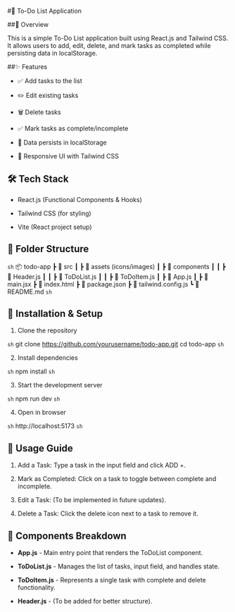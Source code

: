 #📌 To-Do List Application

##🚀 Overview

This is a simple To-Do List application built using React.js and Tailwind CSS. It allows users to add, edit, delete, and mark tasks as completed while persisting data in localStorage.

##✨ Features

- ✅ Add tasks to the list

- ✏️ Edit existing tasks

- 🗑️ Delete tasks

- ✅ Mark tasks as complete/incomplete

- 💾 Data persists in localStorage

- 🎨 Responsive UI with Tailwind CSS

## 🛠️ Tech Stack

- React.js (Functional Components & Hooks)

- Tailwind CSS (for styling)

- Vite (React project setup)

## 📂 Folder Structure

`sh`
📦 todo-app
┣ 📂 src
┃ ┣ 📂 assets (icons/images)
┃ ┣ 📂 components
┃ ┃ ┣ 📄 Header.js
┃ ┃ ┣ 📄 ToDoList.js
┃ ┃ ┣ 📄 ToDoItem.js
┃ ┣ 📄 App.js
┃ ┣ 📄 main.jsx
┣ 📄 index.html
┣ 📄 package.json
┣ 📄 tailwind.config.js
┗ 📄 README.md
`sh`

## 🚀 Installation & Setup

1.  Clone the repository

`sh`
git clone https://github.com/yourusername/todo-app.git
cd todo-app
`sh`

2. Install dependencies

`sh`
npm install
`sh`

3. Start the development server

`sh`
npm run dev
`sh`

4. Open in browser

`sh`
http://localhost:5173
`sh`

## 📌 Usage Guide

1. Add a Task: Type a task in the input field and click ADD +.

2. Mark as Completed: Click on a task to toggle between complete and incomplete.

3. Edit a Task: (To be implemented in future updates).

4. Delete a Task: Click the delete icon next to a task to remove it.

## 📜 Components Breakdown

- **App.js** - Main entry point that renders the ToDoList component.

- **ToDoList.js** - Manages the list of tasks, input field, and handles state.

- **ToDoItem.js** - Represents a single task with complete and delete functionality.

- **Header.js** - (To be added for better structure).